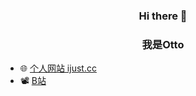 ### <div align="center">Hi there 👋</div>
### <div align="center">我是Otto</div>

- 🌐 [个人网站 ijust.cc](https://ijust.cc)
-  📽️ [B站](https://space.bilibili.com/5157699) 

